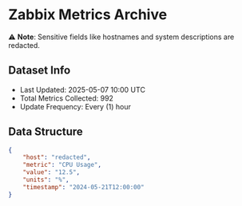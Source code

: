 # Zabbix Metrics Archive

⚠️ **Note**: Sensitive fields like hostnames and system descriptions are redacted.

## Dataset Info
- Last Updated: 2025-05-07 10:00 UTC
- Total Metrics Collected: 992
- Update Frequency: Every (1) hour

## Data Structure
```json
{
    "host": "redacted",
    "metric": "CPU Usage",
    "value": "12.5",
    "units": "%",
    "timestamp": "2024-05-21T12:00:00"
}
```

